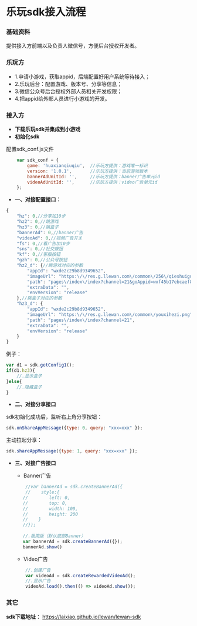
# 乐玩sdk接入流程

### 基础资料
提供接入方前端以及负责人微信号，方便后台授权开发者。

### 乐玩方

* 1.申请小游戏，获取appid，后端配置好用户系统等待接入；
* 2.乐玩后台：配置游戏、版本号、分享等信息；
* 3.微信公众号后台授权外部人员相关开发权限；
* 4.把appid给外部人员进行小游戏的开发。

### 接入方
                
+ **下载乐玩sdk并集成到小游戏**
+ **初始化sdk**

配置sdk_conf.js文件
```javascript
    var sdk_conf = { 
        game: 'huaxianqiuqiu',  //乐玩方提供：游戏唯一标识
        version: '1.0.1',       //乐玩方提供：当前游戏版本
        bannerAdUnitId: '',     //乐玩方提供：banner广告单元id
        videoAdUnitId: '',      //乐玩方提供：video广告单元id
    };
```

+ **一、对接配置接口：**
```javascript
{
    "hz": 0,//分享加10步
    "hz2": 0,//跳游戏
    "hz3": 0,//跳盒子
    "bannerAd": 0,//banner广告
    "videoAd": 0,//视频广告开关
    "fs": 0,//看广告加10步
    "sns": 0,//社交按钮
    "kf": 0,//客服按钮
    "gzh": 0,//公众号按钮
    "hz2_d": {//跳游戏对应的参数
        "appId": "wxde2c29b8d9349652",
        "imageUrl": "https:\/\/res.g.llewan.com\/common\/256\/qieshuiguoicon.png",
        "path": "pages\/index\/index?channel=21&goAppid=wxf45b17ebcaef8085&goPath=QUESTIONsidEQUAL49",
        "extraData": "",
        "envVersion": "release"
    },//跳盒子对应的参数
    "hz3_d": {
        "appId": "wxde2c29b8d9349652",
        "imageUrl": "https:\/\/res.g.llewan.com\/common\/youxihezi.png",
        "path": "pages\/index\/index?channel=21",
        "extraData": "",
        "envVersion": "release"
    }
}
```
例子：

```javascript
var d1 = sdk.getConfig1();
if(d1.hz3){
	//.显示盒子
}else{
	//.隐藏盒子
}
```

+ **二、对接分享接口**
    
sdk初始化成功后，监听右上角分享按钮：
```javascript
sdk.onShareAppMessage({type: 0, query: "xxx=xxx" });
```
主动拉起分享：
```javascript
sdk.shareAppMessage({type: 1, query: "xxx=xxx" });
```
	
+ **三、对接广告接口**

    * Banner广告
	```javascript
		//var bannerAd = sdk.createBannerAd({
        //    style:{
       //        left: 0,
       //        top: 0,
       //        width: 100,
       //        height: 200
       //    }
       //});
      
       //.极简版（默认底部Banner）
       var bannerAd = sdk.createBannerAd({});
       bannerAd.show()
    ```

	* Video广告
	```javascript
        //.创建广告
        var videoAd = sdk.createRewardedVideoAd();
        //.显示广告
        videoAd.load().then(() => videoAd.show());
	```


### 其它

**sdk下载地址：**
https://laixiao.github.io/lewan/lewan-sdk